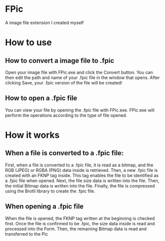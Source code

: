 # FPic
A image file extension I created myself

# How to use
## How to convert a image file to .fpic
Open your image file with FPic.exe and click the Convert button. You can then edit the path and name of your .fpic file in the window that opens. After clicking Save, your .fpic version of the file will be created!
## How to open a .fpic file
You can view your file by opening the .fpic file with FPic.exe. FPic.exe will perform the operations according to the type of file opened.

# How it works
## When a file is converted to a .fpic file:
First, when a file is converted to a .fpic file, it is read as a bitmap, and the RGB (JPEG) or RGBA (PNG) data inside is retrieved. Then, a new .fpic file is created with an FKNP tag inside. This tag enables the file to be identified as a .fpic file when opened. Next, the file size data is written into the file. Then, the initial Bitmap data is written into the file. Finally, the file is compressed using the Brotli library to create the .fpic file.
## When opening a .fpic file
When the file is opened, the FKNP tag written at the beginning is checked first. Once the file is confirmed to be .fpic, the size data inside is read and processed into the Form. Then, the remaining Bitmap data is read and transferred to the Pic
